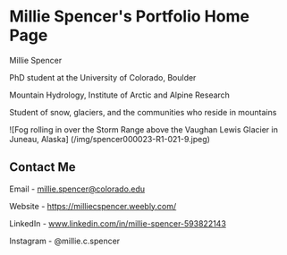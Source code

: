 # Millie Spencer's Portfolio Home Page

Millie Spencer 

PhD student at the University of Colorado, Boulder 

Mountain Hydrology, Institute of Arctic and Alpine Research 

Student of snow, glaciers, and the communities who reside in mountains

![Fog rolling in over the Storm Range above the Vaughan Lewis Glacier in Juneau, Alaska] (/img/spencer000023-R1-021-9.jpeg) 

## Contact Me

Email - millie.spencer@colorado.edu

Website - https://milliecspencer.weebly.com/

LinkedIn - www.linkedin.com/in/millie-spencer-593822143

Instagram - @millie.c.spencer
